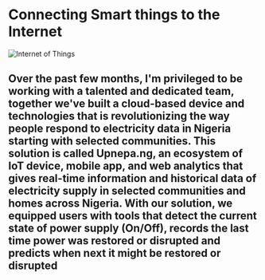 # Connecting Smart things to the Internet

![Internet of Things](https://imgur.com/5wj5rPI)

## Over the past few months, I'm privileged to be working with a talented and dedicated team, together we've built a cloud-based device and technologies that is revolutionizing the way people respond to electricity data in Nigeria starting with selected communities. This solution is called Upnepa.ng, an ecosystem of IoT device, mobile app, and web analytics that gives real-time information and historical data of electricity supply in selected communities and homes across Nigeria. With our solution, we equipped users with tools that detect the current state of power supply (On/Off), records the last time power was restored or disrupted and predicts when next it might be restored or disrupted
